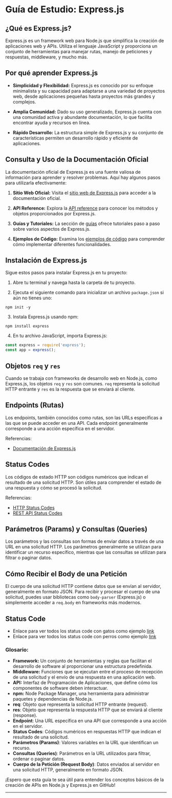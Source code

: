 # Guía de Estudio: Express.js

## ¿Qué es Express.js?

Express.js es un framework web para Node.js que simplifica la creación de aplicaciones web y APIs. Utiliza el lenguaje JavaScript y proporciona un conjunto de herramientas para manejar rutas, manejo de peticiones y respuestas, middleware, y mucho más.

## Por qué aprender Express.js

- **Simplicidad y Flexibilidad:** Express.js es conocido por su enfoque minimalista y su capacidad para adaptarse a una variedad de proyectos web, desde aplicaciones pequeñas hasta proyectos más grandes y complejos.

- **Amplia Comunidad:** Dado su uso generalizado, Express.js cuenta con una comunidad activa y abundante documentación, lo que facilita encontrar ayuda y recursos en línea.

- **Rápido Desarrollo:** La estructura simple de Express.js y su conjunto de características permiten un desarrollo rápido y eficiente de aplicaciones.

## Consulta y Uso de la Documentación Oficial

La documentación oficial de Express.js es una fuente valiosa de información para aprender y resolver problemas. Aquí hay algunos pasos para utilizarla efectivamente:

1. **Sitio Web Oficial:** Visita el [sitio web de Express.js](https://expressjs.com/) para acceder a la documentación oficial.

2. **API Reference:** Explora la [API reference](https://expressjs.com/en/5x/api.html) para conocer los métodos y objetos proporcionados por Express.js.

3. **Guías y Tutoriales:** La sección de [guías](https://expressjs.com/en/guide) ofrece tutoriales paso a paso sobre varios aspectos de Express.js.

4. **Ejemplos de Código:** Examina los [ejemplos de código](https://expressjs.com/en/starter/examples.html) para comprender cómo implementar diferentes funcionalidades.

## Instalación de Express.js

Sigue estos pasos para instalar Express.js en tu proyecto:

1. Abre tu terminal y navega hasta la carpeta de tu proyecto.

2. Ejecuta el siguiente comando para inicializar un archivo `package.json` si aún no tienes uno:

```
npm init -y
```

3. Instala Express.js usando npm:
```
npm install express
```


4. En tu archivo JavaScript, importa Express.js:
```javascript
const express = require('express');
const app = express();
```



## Objetos `req` y `res`

Cuando se trabaja con frameworks de desarrollo web en Node.js, como Express.js, los objetos `req` y `res` son comunes. `req` representa la solicitud HTTP entrante y `res` es la respuesta que se enviará al cliente.

## Endpoints (Rutas)

Los endpoints, también conocidos como rutas, son las URLs específicas a las que se puede acceder en una API. Cada endpoint generalmente corresponde a una acción específica en el servidor.

Referencias:
- [Documentación de Express.js](https://expressjs.com/)

## Status Codes

Los códigos de estado HTTP son códigos numéricos que indican el resultado de una solicitud HTTP. Son útiles para comprender el estado de una respuesta y cómo se procesó la solicitud.

Referencias:
- [HTTP Status Codes](https://developer.mozilla.org/en-US/docs/Web/HTTP/Status)
- [REST API Status Codes](https://www.restapitutorial.com/httpstatuscodes.html)

## Parámetros (Params) y Consultas (Queries)

Los parámetros y las consultas son formas de enviar datos a través de una URL en una solicitud HTTP. Los parámetros generalmente se utilizan para identificar un recurso específico, mientras que las consultas se utilizan para filtrar o paginar datos.

## Cómo Recibir el Body de una Petición

El cuerpo de una solicitud HTTP contiene datos que se envían al servidor, generalmente en formato JSON. Para recibir y procesar el cuerpo de una solicitud, puedes usar bibliotecas como `body-parser` (Express.js) o simplemente acceder a `req.body` en frameworks más modernos.

## Status Code

- Enlace para ver todos los status code con gatos como ejemplo [link](https://http.cat/)
- Enlace para ver todos los status code con perros como ejemplo [link](https://httpstatusdogs.com/)

### Glosario:

- **Framework:** Un conjunto de herramientas y reglas que facilitan el desarrollo de software al proporcionar una estructura predefinida.
- **Middleware:** Funciones que se ejecutan entre el proceso de recepción de una solicitud y el envío de una respuesta en una aplicación web.
- **API:** Interfaz de Programación de Aplicaciones, que define cómo los componentes de software deben interactuar.
- **npm:** Node Package Manager, una herramienta para administrar paquetes y dependencias de Node.js.
- **req**: Objeto que representa la solicitud HTTP entrante (request).
- **res**: Objeto que representa la respuesta HTTP que se enviará al cliente (response).
- **Endpoint**: Una URL específica en una API que corresponde a una acción en el servidor.
- **Status Codes**: Códigos numéricos en respuestas HTTP que indican el resultado de una solicitud.
- **Parámetros (Params)**: Valores variables en la URL que identifican un recurso.
- **Consultas (Queries)**: Parámetros en la URL utilizados para filtrar, ordenar o paginar datos.
- **Cuerpo de la Petición (Request Body)**: Datos enviados al servidor en una solicitud HTTP, generalmente en formato JSON.

¡Espero que esta guía te sea útil para entender los conceptos básicos de la creación de APIs en Node.js y Express.js en GitHub!

---